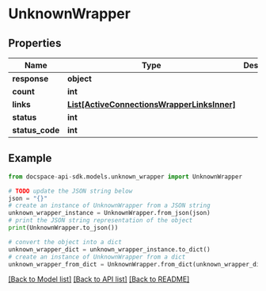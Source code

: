 # UnknownWrapper

## Properties

Name | Type | Description | Notes
------------ | ------------- | ------------- | -------------
**response** | **object** |  | [optional] 
**count** | **int** |  | [optional] 
**links** | [**List[ActiveConnectionsWrapperLinksInner]**](ActiveConnectionsWrapperLinksInner.md) |  | [optional] 
**status** | **int** |  | [optional] 
**status_code** | **int** |  | [optional] 

## Example

```python
from docspace-api-sdk.models.unknown_wrapper import UnknownWrapper

# TODO update the JSON string below
json = "{}"
# create an instance of UnknownWrapper from a JSON string
unknown_wrapper_instance = UnknownWrapper.from_json(json)
# print the JSON string representation of the object
print(UnknownWrapper.to_json())

# convert the object into a dict
unknown_wrapper_dict = unknown_wrapper_instance.to_dict()
# create an instance of UnknownWrapper from a dict
unknown_wrapper_from_dict = UnknownWrapper.from_dict(unknown_wrapper_dict)
```
[[Back to Model list]](../README.md#documentation-for-models) [[Back to API list]](../README.md#documentation-for-api-endpoints) [[Back to README]](../README.md)


